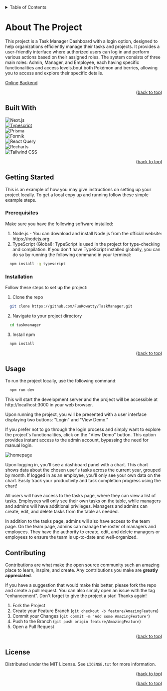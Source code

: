 <a name="readme-top"></a>
<!-- TABLE OF CONTENTS -->
<details>
  <summary>Table of Contents</summary>
        <ol>
          <li>
            <a href="#built-with">Built With</a>
          </li>
          <li>
            <a href="#getting-started">Getting Started</a>
      <ul>
        <li><a href="#prerequisites">Prerequisites</a></li>
        <li><a href="#Installation">Installation</a></li>
      </ul>
    </li>
    <li><a href="#usage">Usage</a></li>
    <!-- <li><a href="#roadmap">Roadmap</a></li> -->
    <li><a href="#accounts">Test Accounts</a></li>
    <li><a href="#contributing">Contributing</a></li>
    <li><a href="#license">License</a></li>
    <!-- <li><a href="#contact">Contact</a></li> -->
        </ol>
      </a>
    </li>

</details>


# About The Project

This project is a Task Manager Dashboard with a login option, designed to help organizations efficiently manage their tasks and projects. It provides a user-friendly interface where authorized users can log in and perform various actions based on their assigned roles. The system consists of three main roles: Admin, Manager, and Employee, each having specific functionalities and access levels.bout both Pokémon and berries, allowing you to access and explore their specific details.

[Online](https://taskmanager-ruddy-xi.vercel.app)
[Backend](https://github.com/FuuKowatty/TaskManager-Backend)

<p align="right">(<a href="#readme-top">back to top</a>)</p>

<a name="built-with"></a>
## Built With

  ![Next.js](https://img.shields.io/badge/Next.js-000000?style=for-the-badge&logo=next.js&logoColor=white) </br>
  [![Typescript][Typescript.js]][Typescript-url] </br>
  ![Prisma](https://img.shields.io/badge/Prisma-1B222D?style=for-the-badge&logo=prisma&logoColor=white) </br>
  ![Formik](https://img.shields.io/badge/Formik-3178C6?style=for-the-badge&logo=formik&logoColor=white) </br>
  ![React Query](https://img.shields.io/badge/React_Query-000000?style=for-the-badge&logo=react-query&logoColor=white) </br>
  ![Recharts](https://img.shields.io/badge/Recharts-000000?style=for-the-badge&logo=recharts&logoColor=white)  </br>
  ![Tailwind CSS](https://img.shields.io/badge/Tailwind_CSS-38B2AC?style=for-the-badge&logo=tailwind-css&logoColor=white)


<p align="right">(<a href="#readme-top">back to top</a>)</p>



## Getting Started

This is an example of how you may give instructions on setting up your project locally. To get a local copy up and running follow these simple example steps.

### Prerequisites

Make sure you have the following software installed:
  <ol>
    <li>Node.js - You can download and install Node.js from the official website: https://nodejs.org</li>
    <li>TypeScript (Global): TypeScript is used in the project for type-checking and compilation. If you don't have TypeScript installed globally, you can do so by running the following command in your terminal:</li>
  </ol>

  ```sh
    npm install -g typescript  
  ```





### Installation

Follow these steps to set up the project:

1. Clone the repo
```sh
  git clone https://github.com/FuuKowatty/TaskManager.git
```
2. Navigate to your project directory
```sh
  cd taskmanager
```

3. Install npm
```sh
  npm install
```

<p align="right">(<a href="#readme-top">back to top</a>)</p>



<a name="usage"></a>
## Usage

To run the project locally, use the following command:

```sh
  npm run dev
```
This will start the development server and the project will be accessible at http://localhost:3000 in your web browser.

Upon running the project, you will be presented with a user interface displaying two buttons: "Login" and "View Demo."

If you prefer not to go through the login process and simply want to explore the project's functionalities, click on the "View Demo" button. This option provides instant access to the admin account, bypassing the need for manual login.

![homepage](https://i.imgur.com/K8rLKOz.png) 

Upon logging in, you'll see a dashboard panel with a chart. This chart shows data about the chosen user's tasks across the current year, grouped by month. If logged in as an employee, you'll only see your own data on the chart. Easily track your productivity and task completion progress using the chart!

All users will have access to the tasks page, where they can view a list of tasks. Employees will only see their own tasks on the table, while managers and admins will have additional privileges. Managers and admins can create, edit, and delete tasks from the table as needed.

In addition to the tasks page, admins will also have access to the team page. On the team page, admins can manage the roster of managers and employees. They have the authority to create, edit, and delete managers or employees to ensure the team is up-to-date and well-organized.




<!-- <p align="right">(<a href="#readme-top">back to top</a>)</p>



## Roadmap

- [x] Optimazed image size
- [x] Add filtered reseult
- [ ] Add slider with pokemons regions in Home page
- [ ] Light Theme -->

## Contributing

Contributions are what make the open source community such an amazing place to learn, inspire, and create. Any contributions you make are **greatly appreciated**.

If you have a suggestion that would make this better, please fork the repo and create a pull request. You can also simply open an issue with the tag "enhancement".
Don't forget to give the project a star! Thanks again!

1. Fork the Project
2. Create your Feature Branch (`git checkout -b feature/AmazingFeature`)
3. Commit your Changes (`git commit -m 'Add some AmazingFeature'`)
4. Push to the Branch (`git push origin feature/AmazingFeature`)
5. Open a Pull Request

<p align="right">(<a href="#readme-top">back to top</a>)</p>


## License

Distributed under the MIT License. See `LICENSE.txt` for more information.

<p align="right">(<a href="#readme-top">back to top</a>)</p>


<!-- ## Contact

Email: <a href = "mailto: bartoszmech0@gmail.com">bartoszmech0@gmail.com</a> -->

<p align="right">(<a href="#readme-top">back to top</a>)</p>



<!-- MARKDOWN LINKS & IMAGES -->
<!-- https://www.markdownguide.org/basic-syntax/#reference-style-links -->
[React.js]: https://img.shields.io/badge/React-20232A?style=for-the-badge&logo=react&logoColor=61DAFB
[React-url]: https://reactjs.org/
[Typescript.js]: https://img.shields.io/badge/TypeScript-3178C6?style=for-the-badge&logo=typescript&logoColor=white
[Typescript-url]: https://www.typescriptlang.org/
[Styled-components.js]: https://img.shields.io/badge/styled--components-DB7093?style=for-the-badge&logo=styled-components&logoColor=white
[Styled-components-url]: https://styled-components.com/
[React-router-dom.js]: https://img.shields.io/badge/react--router--dom-CA4245?style=for-the-badge&logo=react-router-dom&logoColor=white
[React-router-dom-url]: https://reactrouter.com/
[LRU-cache.js]: https://img.shields.io/badge/LRU--cache-FF6C37?style=for-the-badge&logo=javascript&logoColor=white
[LRU-cache-url]: https://en.wikipedia.org/wiki/Cache_replacement_policies#Least_recently_used_(LRU)
[React-spring.js]: https://img.shields.io/badge/react--spring-88CE02?style=for-the-badge&logo=react&logoColor=white
[React-spring-url]: https://www.react-spring.io/




